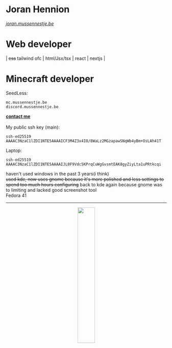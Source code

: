 # Joran Hennion
_[joran.mussennestje.be](https://joran.mussennestje.be/)_ <br />

# Web developer<br />
| ~~css~~ tailwind ofc | html/Jsx/tsx | react | nextjs |<br />

# Minecraft developer
SeedLess:

```
mc.mussennestje.be
discord.mussennestje.be
```

**[contact me](mailto:gas-overblown-hazy@duck.com?subject=[GitHub]%20Source:%20profile%20readme)** <br /><br />
My public ssh key (main): <br />
```ssh - add me sneaky bastard - send me an email - get in touch ;) I'm always looking for people/contributors
ssh-ed25519 AAAAC3NzaC1lZDI1NTE5AAAAICF3M4Z3x4IO/8WaLz2MGzapawSNqWb4yBm+OsLAh41T
```
Laptop:
```
ssh-ed25519 AAAAC3NzaC1lZDI1NTE5AAAAIJL0F9Vdc5KPrqCuWgGvsmtEAK8gyZiyLta1uPRtkcqi
```

haven't used windows in the past 3 years(i think) <br />
~~used kde, now uses gnome because it's more polished and less settings to spend too much hours configuring~~ back to kde again because gnome was to limiting and lacked good screenshot tool <br />
Fedora 41 <br />
___
<p align="center" width="100%">
    <img width="33%" src="https://github-readme-stats.vercel.app/api/top-langs/?username=yesnt-dev&layout=compact&bg_color=0a0e12&text_color=ffffff&title_color=ffffff"> 
</p>
